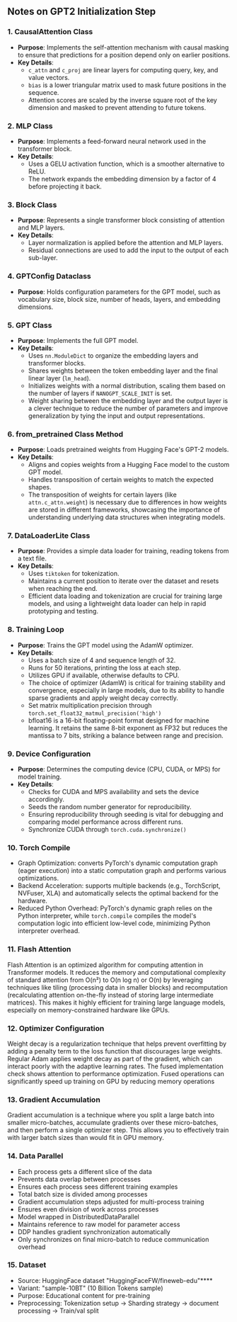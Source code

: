 ## Notes on GPT2 Initialization Step

### 1. **CausalAttention Class**
- **Purpose**: Implements the self-attention mechanism with causal masking to ensure that predictions for a position depend only on earlier positions.
- **Key Details**:
  - `c_attn` and `c_proj` are linear layers for computing query, key, and value vectors.
  - `bias` is a lower triangular matrix used to mask future positions in the sequence.
  - Attention scores are scaled by the inverse square root of the key dimension and masked to prevent attending to future tokens.

### 2. **MLP Class**
- **Purpose**: Implements a feed-forward neural network used in the transformer block.
- **Key Details**:
  - Uses a GELU activation function, which is a smoother alternative to ReLU.
  - The network expands the embedding dimension by a factor of 4 before projecting it back.

### 3. **Block Class**
- **Purpose**: Represents a single transformer block consisting of attention and MLP layers.
- **Key Details**:
  - Layer normalization is applied before the attention and MLP layers.
  - Residual connections are used to add the input to the output of each sub-layer.

### 4. **GPTConfig Dataclass**
- **Purpose**: Holds configuration parameters for the GPT model, such as vocabulary size, block size, number of heads, layers, and embedding dimensions.

### 5. **GPT Class**
- **Purpose**: Implements the full GPT model.
- **Key Details**:
  - Uses `nn.ModuleDict` to organize the embedding layers and transformer blocks.
  - Shares weights between the token embedding layer and the final linear layer (`lm_head`).
  - Initializes weights with a normal distribution, scaling them based on the number of layers if `NANOGPT_SCALE_INIT` is set.
  - Weight sharing between the embedding layer and the output layer is a clever technique to reduce the number of parameters and improve generalization by tying the input and output representations.

### 6. **from_pretrained Class Method**
- **Purpose**: Loads pretrained weights from Hugging Face's GPT-2 models.
- **Key Details**:
  - Aligns and copies weights from a Hugging Face model to the custom GPT model.
  - Handles transposition of certain weights to match the expected shapes.
  - The transposition of weights for certain layers (like `attn.c_attn.weight`) is necessary due to differences in how weights are stored in different frameworks, showcasing the importance of understanding underlying data structures when integrating models.

### 7. **DataLoaderLite Class**
- **Purpose**: Provides a simple data loader for training, reading tokens from a text file.
- **Key Details**:
  - Uses `tiktoken` for tokenization.
  - Maintains a current position to iterate over the dataset and resets when reaching the end.
  - Efficient data loading and tokenization are crucial for training large models, and using a lightweight data loader can help in rapid prototyping and testing.

### 8. **Training Loop**
- **Purpose**: Trains the GPT model using the AdamW optimizer.
- **Key Details**:
  - Uses a batch size of 4 and sequence length of 32.
  - Runs for 50 iterations, printing the loss at each step.
  - Utilizes GPU if available, otherwise defaults to CPU.
  - The choice of optimizer (AdamW) is critical for training stability and convergence, especially in large models, due to its ability to handle sparse gradients and apply weight decay correctly.
  - Set matrix multiplication precision through `torch.set_float32_matmul_precision('high')`
  - bfloat16 is a 16-bit floating-point format designed for machine learning. It retains the same 8-bit exponent as FP32 but reduces the mantissa to 7 bits, striking a balance between range and precision.

### 9. **Device Configuration**
- **Purpose**: Determines the computing device (CPU, CUDA, or MPS) for model training.
- **Key Details**:
  - Checks for CUDA and MPS availability and sets the device accordingly.
  - Seeds the random number generator for reproducibility.
  - Ensuring reproducibility through seeding is vital for debugging and comparing model performance across different runs.
  - Synchronize CUDA through `torch.cuda.synchronize()`
  
### 10. **Torch Compile**
- Graph Optimization: converts PyTorch's dynamic computation graph (eager execution) into a static computation graph and performs various optimizations.
- Backend Acceleration: supports multiple backends (e.g., TorchScript, NVFuser, XLA) and automatically selects the optimal backend for the hardware. 
- Reduced Python Overhead: PyTorch's dynamic graph relies on the Python interpreter, while `torch.compile` compiles the model's computation logic into efficient low-level code, minimizing Python interpreter overhead.

### 11. **Flash Attention**
Flash Attention is an optimized algorithm for computing attention in Transformer models. It reduces the memory and computational complexity of standard attention from O(n²) to O(n log n) or O(n) by leveraging techniques like tiling (processing data in smaller blocks) and recomputation (recalculating attention on-the-fly instead of storing large intermediate matrices). This makes it highly efficient for training large language models, especially on memory-constrained hardware like GPUs.

### 12. **Optimizer Configuration**
Weight decay is a regularization technique that helps prevent overfitting by adding a penalty term to the loss function that discourages large weights. Regular Adam applies weight decay as part of the gradient, which can interact poorly with the adaptive learning rates. The fused implementation check shows attention to performance optimization. Fused operations can significantly speed up training on GPU by reducing memory operations

### 13. **Gradient Accumulation**
Gradient accumulation is a technique where you split a large batch into smaller micro-batches, accumulate gradients over these micro-batches, and then perform a single optimizer step. This allows you to effectively train with larger batch sizes than would fit in GPU memory.

### 14. **Data Parallel**
- Each process gets a different slice of the data
- Prevents data overlap between processes
- Ensures each process sees different training examples
- Total batch size is divided among processes
- Gradient accumulation steps adjusted for multi-process training
- Ensures even division of work across processes
- Model wrapped in DistributedDataParallel
- Maintains reference to raw model for parameter access
- DDP handles gradient synchronization automatically
- Only synchronizes on final micro-batch to reduce communication overhead
  
### 15. **Dataset**
- Source: HuggingFace dataset "HuggingFaceFW/fineweb-edu"****
- Variant: "sample-10BT" (10 Billion Tokens sample)
- Purpose: Educational content for pre-training
- Preprocessing: Tokenization setup -> Sharding strategy -> document processing -> Train/val split